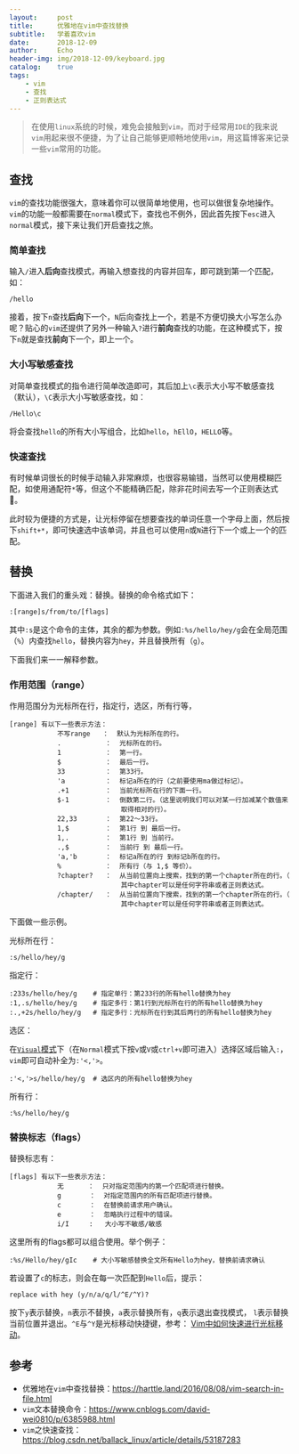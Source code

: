 ```yaml
---
layout:     post
title:      优雅地在vim中查找替换
subtitle:   学着喜欢vim
date:       2018-12-09
author:     Echo
header-img: img/2018-12-09/keyboard.jpg
catalog:    true
tags:
    - vim
    - 查找
    - 正则表达式
---
```




> 在使用`linux`系统的时候，难免会接触到`vim`，而对于经常用`IDE`的我来说`vim`用起来很不便捷，为了让自己能够更顺畅地使用`vim`，用这篇博客来记录一些`vim`常用的功能。



## 查找

`vim`的查找功能很强大，意味着你可以很简单地使用，也可以做很复杂地操作。`vim`的功能一般都需要在`normal`模式下，查找也不例外，因此首先按下`esc`进入`normal`模式，接下来让我们开启查找之旅。

### 简单查找

输入`/`进入**后向**查找模式，再输入想查找的内容并回车，即可跳到第一个匹配，如：

```shell
/hello
```



接着，按下`n`查找**后向**下一个，`N`后向查找上一个，若是不方便切换大小写怎么办呢？贴心的`vim`还提供了另外一种输入`?`进行**前向**查找的功能，在这种模式下，按下`n`就是查找**前向**下一个，即上一个。

### 大小写敏感查找

对简单查找模式的指令进行简单改造即可，其后加上`\c`表示大小写不敏感查找（默认），`\C`表示大小写敏感查找，如：

```shell
/Hello\c
```

将会查找`hello`的所有大小写组合，比如`hello`，`hEllO`，`HELLO`等。

### 快速查找

有时候单词很长的时候手动输入非常麻烦，也很容易输错，当然可以使用模糊匹配，如使用通配符`*`等，但这个不能精确匹配，除非花时间去写一个正则表达式:muscle:。

此时较为便捷的方式是，让光标停留在想要查找的单词任意一个字母上面，然后按下`shift+*`，即可快速选中该单词，并且也可以使用`n`或`N`进行下一个或上一个的匹配。

## 替换

下面进入我们的重头戏：替换。替换的命令格式如下：

```shell
:[range]s/from/to/[flags]
```

其中`:s`是这个命令的主体，其余的都为参数。例如`:%s/hello/hey/g`会在全局范围（`%`）内查找`hello`，替换内容为`hey`，并且替换所有（`g`）。

下面我们来一一解释参数。

### 作用范围（range）

作用范围分为光标所在行，指定行，选区，所有行等，

```
[range] 有以下一些表示方法：
            不写range   ：  默认为光标所在的行。
            .           ：  光标所在的行。
            1           ：  第一行。
            $           ：  最后一行。
            33          ：  第33行。
            'a          ：  标记a所在的行（之前要使用ma做过标记）。
            .+1         ：  当前光标所在行的下面一行。
            $-1         ：  倒数第二行。（这里说明我们可以对某一行加减某个数值来
                            取得相对的行）。
            22,33       ：  第22～33行。
            1,$         ：  第1行 到 最后一行。
            1,.         ：  第1行 到 当前行。
            .,$         ：  当前行 到 最后一行。
            'a,'b       ：  标记a所在的行 到标记b所在的行。
            %           ：  所有行（与 1,$ 等价）。
            ?chapter?   ：  从当前位置向上搜索，找到的第一个chapter所在的行。（
                            其中chapter可以是任何字符串或者正则表达式。
            /chapter/   ：  从当前位置向下搜索，找到的第一个chapter所在的行。（
                            其中chapter可以是任何字符串或者正则表达式。
```



下面做一些示例。

光标所在行：

```shell
:s/hello/hey/g
```

指定行：

```
:233s/hello/hey/g    # 指定单行：第233行的所有hello替换为hey
:1,.s/hello/hey/g    # 指定多行：第1行到光标所在行的所有hello替换为hey
:.,+2s/hello/hey/g   # 指定多行：光标所在行到其后两行的所有hello替换为hey
```

选区：

在[`Visual`模式](http://www.cnblogs.com/wajika/p/6606353.html)下（在`Normal`模式下按`v`或`V`或`ctrl+v`即可进入）选择区域后输入`:`，`vim`即可自动补全为`:'<,'>`。

```
:'<,'>s/hello/hey/g  # 选区内的所有hello替换为hey
```

所有行：

```
:%s/hello/hey/g
```

### 替换标志（flags）

替换标志有：

```
[flags] 有以下一些表示方法：
            无      ：  只对指定范围内的第一个匹配项进行替换。
            g       ：  对指定范围内的所有匹配项进行替换。
            c       ：  在替换前请求用户确认。
            e       ：  忽略执行过程中的错误。
            i/I     :   大小写不敏感/敏感
```

这里所有的flags都可以组合使用。举个例子：

```
:%s/Hello/hey/gIc    # 大小写敏感替换全文所有Hello为hey，替换前请求确认
```

若设置了`c`的标志，则会在每一次匹配到`Hello`后，提示：

```
replace with hey (y/n/a/q/l/^E/^Y)?
```

按下`y`表示替换，`n`表示不替换，`a`表示替换所有，`q`表示退出查找模式， `l`表示替换当前位置并退出。`^E`与`^Y`是光标移动快捷键，参考： [Vim中如何快速进行光标移动](https://harttle.land/2015/11/07/vim-cursor.html)。 



## 参考

* 优雅地在`vim`中查找替换：https://harttle.land/2016/08/08/vim-search-in-file.html
* `vim`文本替换命令：https://www.cnblogs.com/david-wei0810/p/6385988.html
* `vim`之快速查找：https://blog.csdn.net/ballack_linux/article/details/53187283